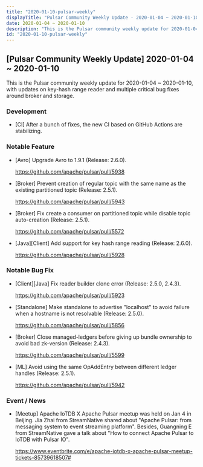 ```yaml
---
title: "2020-01-10-pulsar-weekly"
displayTitle: "Pulsar Community Weekly Update - 2020-01-04 ~ 2020-01-10"
date: 2020-01-04 ~ 2020-01-10
description: "This is the Pulsar community weekly update for 2020-01-04 ~ 2020-01-10, with updates on key-hash range reader and multiple critical bug fixes around broker and storage"
id: "2020-01-10-pulsar-weekly"
---
```


## [Pulsar Community Weekly Update] 2020-01-04 ~ 2020-01-10

This is the Pulsar community weekly update for 2020-01-04 ~ 2020-01-10, with updates on key-hash range reader and multiple critical bug fixes around broker and storage.

### Development

- [CI] After a bunch of fixes, the new CI based on GitHub Actions are stabilizing.

### Notable Feature

- [Avro] Upgrade Avro to 1.9.1 (Release: 2.6.0).

    https://github.com/apache/pulsar/pull/5938
    
- [Broker] Prevent creation of regular topic with the same name as the existing partitioned topic (Release: 2.5.1).

    https://github.com/apache/pulsar/pull/5943
    
- [Broker] Fix create a consumer on partitioned topic while disable topic auto-creation (Release: 2.5.1).

    https://github.com/apache/pulsar/pull/5572
    
- [Java][Client] Add support for key hash range reading (Release: 2.6.0).

    https://github.com/apache/pulsar/pull/5928

### Notable Bug Fix

- [Client][Java] Fix reader builder clone error (Release: 2.5.0, 2.4.3).

    https://github.com/apache/pulsar/pull/5923

- [Standalone] Make standalone to advertise "localhost" to avoid failure when a hostname is not resolvable (Release: 2.5.0).

    https://github.com/apache/pulsar/pull/5856
    
- [Broker] Close managed-ledgers before giving up bundle ownership to avoid bad zk-version (Release: 2.4.3).

    https://github.com/apache/pulsar/pull/5599
    
- [ML] Avoid using the same OpAddEntry between different ledger handles (Release: 2.5.1).

    https://github.com/apache/pulsar/pull/5942

### Event / News

- [Meetup] Apache IoTDB X Apache Pulsar meetup was held on Jan 4 in Beijing. Jia Zhai from StreamNative shared about "Apache Pulsar: from messaging system to event streaming platform". Besides, Guangning E from StreamNative gave a talk about "How to connect Apache Pulsar to IoTDB with Pulsar IO".

    https://www.eventbrite.com/e/apache-iotdb-x-apache-pulsar-meetup-tickets-85739618507#

